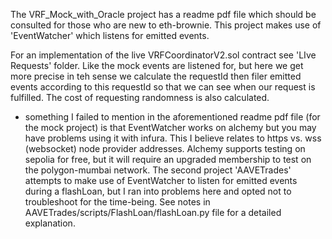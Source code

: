 The VRF_Mock_with_Oracle project has a readme pdf file which should be consulted for those who are new to eth-brownie. This project makes use of 'EventWatcher' which listens for emitted events. 

For an implementation of the live VRFCoordinatorV2.sol contract see 'LIve Requests' folder. Like the mock events are listened for, but here we get more precise in teh sense we calculate the requestId then filer emitted events according to this requestId so that we can see when our request is fulfilled. The cost of requesting randomness is also calculated.

* something I failed to mention in the aforementioned readme pdf file (for the mock project) is that EventWatcher works on alchemy but you may have problems using it with infura. This I believe relates to https vs. wss (websocket) node provider addresses. Alchemy supports testing on sepolia for free, but it will require an upgraded membership to test on the polygon-mumbai network. The second project 'AAVETrades' attempts to make use of EventWatcher to listen for emitted events during a flashLoan, but I ran into problems here and opted not to troubleshoot for the time-being. See notes in AAVETrades/scripts/FlashLoan/flashLoan.py file for a detailed explanation.
